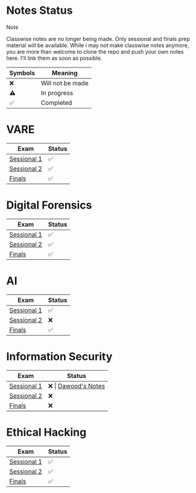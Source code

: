 # Notes Status

> [!NOTE]
> Classwise notes are no longer being made. Only sessional and finals prep material will be available.
> While i may not make classwise notes anymore, you are more than welcome to clone the repo and push your own notes here. I'll link them as soon as possible.

| Symbols            | Meaning          |
| ------------------ | ---------------- |
| :x:                | Will not be made |
| :warning:          | In progress      |
| :white_check_mark: | Completed        |

# VARE

| Exam                                                                     | Status             |
| ------------------------------------------------------------------------ | ------------------ |
| [Sessional 1](VARE/Sessional%201%20Prep/Sessional%201%20Prep%20Notes.md) | :white_check_mark: |
| [Sessional 2](VARE/Sessional%202%20Prep/Sessional%202%20Prep%20Notes.md) | :white_check_mark: |
| [Finals](VARE/Finals%20Prep/Finals%20Prep%20Notes.md)                    | :white_check_mark: |

# Digital Forensics

| Exam                                                                          | Status             |
| ----------------------------------------------------------------------------- | ------------------ |
| [Sessional 1](Forensics/Sessional%201%20Prep/Sessional%201%20Prep%20Notes.md) | :white_check_mark: |
| [Sessional 2](Forensics/Sessional%202%20Prep/Sessional%202%20Prep%20Notes.md) | :white_check_mark: |
| [Finals](Forensics/Finals%20Prep/Finals%20Prep%20Notes.md)                    | :white_check_mark: |

# AI

| Exam                                                                   | Status             |
| ---------------------------------------------------------------------- | ------------------ |
| [Sessional 1](AI/Sessional%201%20Prep/Sessional%201%20Prep%20Notes.md) | :white_check_mark: |
| [Sessional 2](AI/Sessional%202%20Prep/Sessional%202%20Prep%20Notes.md) | :x:                | 
| [Finals](AI/Finals%20Prep/Finals%20Prep%20Notes.md)                    | :white_check_mark: |

# Information Security

| Exam                                                                        | Status                                                                                                             |
| --------------------------------------------------------------------------- | ------------------------------------------------------------------------------------------------------------------ |
| [Sessional 1](InfoSec/Sessional%201%20Prep/Sessional%201%20Prep%20Notes.md) | :x: \|  [Dawood's Notes](https://github.com/4W4I5/Semester-6-Notes/blob/main/InfoSec/Info_sec/Info%20sec%20P1.pdf) |
| [Sessional 2](InfoSec/Sessional%202%20Prep/Sessional%202%20Prep%20Notes.md) | :x:                                                                                                                   |
| [Finals](InfoSec/Finals%20Prep/Finals%20Prep%20Notes.md)                    | :x:                                                                                                                   |

# Ethical Hacking

| Exam                                                                                  | Status             |
| ------------------------------------------------------------------------------------- | ------------------ |
| [Sessional 1](Ethical%20Hacking/Sessional%201%20Prep/Sessional%201%20Prep%20Notes.md) | :white_check_mark: |
| [Sessional 2](Ethical%20Hacking/Sessional%202%20Prep/Sessional%202%20Prep%20Notes.md) | :white_check_mark: |
| [Finals](Ethical%20Hacking/Finals%20Prep/Finals%20Prep%20Notes.md)                    | :white_check_mark: | 
